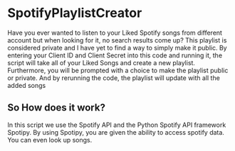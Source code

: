 # SpotifyPlaylistCreator
Have you ever wanted to listen to your Liked Spotify songs from different account but when looking for it, no search results come up? 
This playlist is considered private and I have yet to find a way to simply make it public. 
By entering your Client ID and Client Secret into this code and running it, the script will take all of your Liked Songs and create a new playlist. 
Furthermore, you will be prompted with a choice to make the playlist public or private. And by rerunning the code, the playlist will update with all the added songs  



## So How does it work?
In this script we use the Spotify API and the Python Spotify API framework Spotipy. 
By using Spotipy, you are given the ability to access spotify data. You can even look up songs. 
